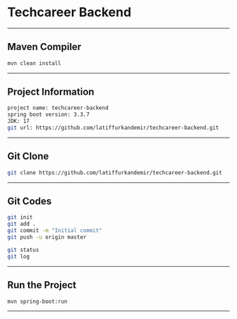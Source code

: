 # Techcareer Backend
---

## Maven Compiler
```sh 
mvn clean install
```
---

## Project Information
```sh 
project name: techcareer-backend
spring boot version: 3.3.7
JDK: 17
git url: https://github.com/latiffurkandemir/techcareer-backend.git
```
---

## Git Clone
```sh 
git clone https://github.com/latiffurkandemir/techcareer-backend.git
```
---

## Git Codes
```sh 
git init
git add .
git commit -m "Initial commit"
git push -u origin master

git status
git log
```

---

## Run the Project
```sh 
mvn spring-boot:run
```
---
